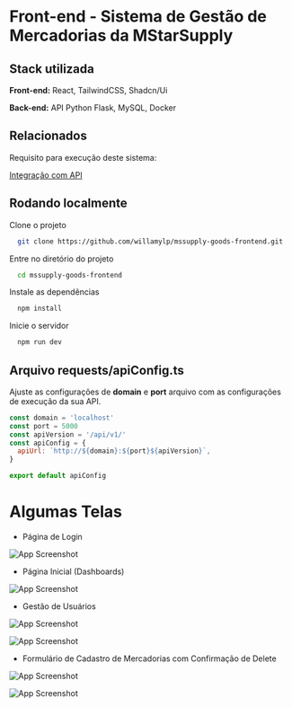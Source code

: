 
# Front-end - Sistema de Gestão de Mercadorias da MStarSupply

## Stack utilizada

**Front-end:** React, TailwindCSS, Shadcn/Ui

**Back-end:** API Python Flask, MySQL, Docker

## Relacionados

Requisito para execução deste sistema:

[Integração com API](https://github.com/willamylp/mssupply-goods-frontend.git)


## Rodando localmente

Clone o projeto

```bash
  git clone https://github.com/willamylp/mssupply-goods-frontend.git
```

Entre no diretório do projeto

```bash
  cd mssupply-goods-frontend
```

Instale as dependências

```bash
  npm install
```

Inicie o servidor

```bash
  npm run dev
```
## Arquivo requests/apiConfig.ts 

Ajuste as configurações de **domain** e **port** arquivo com as configurações de execução da sua API.

```javascript
const domain = 'localhost'
const port = 5000
const apiVersion = '/api/v1/'
const apiConfig = {
  apiUrl: `http://${domain}:${port}${apiVersion}`,
}

export default apiConfig
```


# Algumas Telas

* Página de Login

![App Screenshot](https://i.imgur.com/fIj3Jfc.png)

* Página Inicial (Dashboards)

![App Screenshot](https://i.imgur.com/CBUSs82.png)

* Gestão de Usuários

![App Screenshot](https://i.imgur.com/ic39lhC.png)

![App Screenshot](https://i.imgur.com/ZvAyH5m.png)

* Formulário de Cadastro de Mercadorias com Confirmação de Delete

![App Screenshot](https://i.imgur.com/iDUUiPS.png)

![App Screenshot](https://i.imgur.com/XhYDCMq.png)


